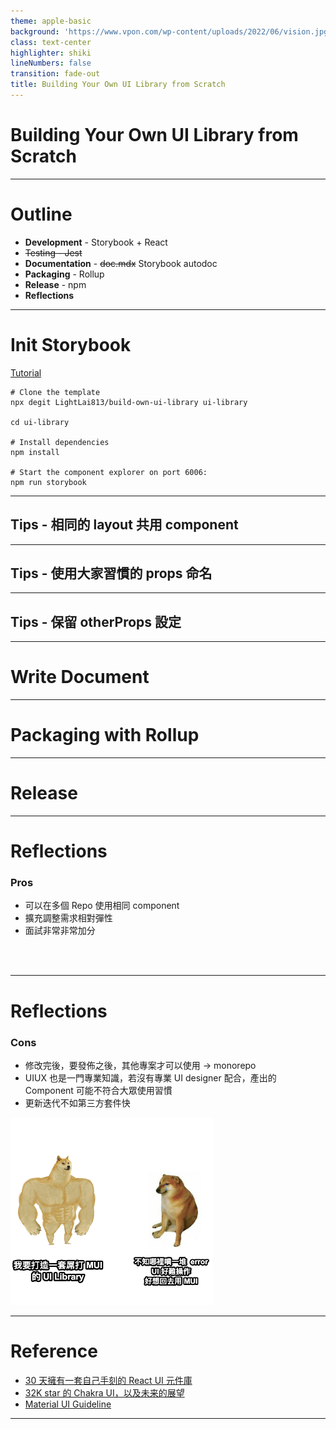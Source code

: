 ```yaml
---
theme: apple-basic
background: 'https://www.vpon.com/wp-content/uploads/2022/06/vision.jpg'
class: text-center
highlighter: shiki
lineNumbers: false
transition: fade-out
title: Building Your Own UI Library from Scratch
---
```


# Building Your Own UI Library from Scratch

<!--
The last comment block of each slide will be treated as slide notes. It will be visible and editable in Presenter Mode along with the slide. [Read more in the docs](https://sli.dev/guide/syntax.html#notes)
-->

---

# Outline

- **Development** - Storybook + React
- ~~Testing - Jest~~
- **Documentation** - ~~doc.mdx~~ Storybook autodoc
- **Packaging** - Rollup
- **Release** - npm
- **Reflections**

---

# Init Storybook
[Tutorial](https://storybook.js.org/tutorials/intro-to-storybook/react/zh-TW/get-started/)
```
# Clone the template
npx degit LightLai813/build-own-ui-library ui-library

cd ui-library

# Install dependencies
npm install

# Start the component explorer on port 6006:
npm run storybook
```

---

## Tips - 相同的 layout 共用 component

---

## Tips - 使用大家習慣的 props 命名

---

## Tips - 保留 otherProps 設定

---

# Write Document

---

# Packaging with Rollup

---

# Release

---

# Reflections

### Pros
- 可以在多個 Repo 使用相同 component
- 擴充調整需求相對彈性
- 面試非常非常加分 
<br />
<br />

---

# Reflections

### Cons
- 修改完後，要發佈之後，其他專案才可以使用 -> monorepo
- UIUX 也是一門專業知識，若沒有專業 UI designer 配合，產出的 Component 可能不符合大眾使用習慣
- 更新迭代不如第三方套件快

<img src="images/1692939084413.png" style="height: 300px;" />

---


# Reference
- [30 天擁有一套自己手刻的 React UI 元件庫](https://ithelp.ithome.com.tw/2020-12th-ironman/articles/3999)
- [32K star 的 Chakra UI，以及未来的展望](https://juejin.cn/post/7249286405024776249?utm_source=gold_browser_extension)
- [Material UI Guideline](https://m3.material.io/components)
---

